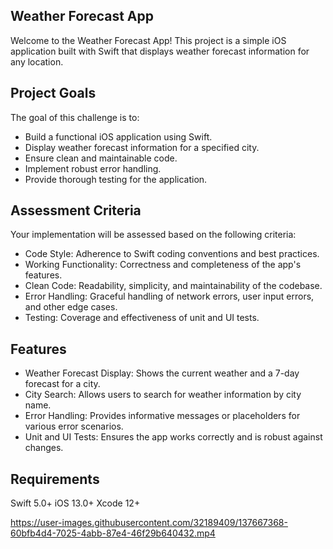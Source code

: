 ## Weather Forecast App
Welcome to the Weather Forecast App! This project is a simple iOS application built with Swift that displays weather forecast information for any location.

## Project Goals
The goal of this challenge is to:

- Build a functional iOS application using Swift.
- Display weather forecast information for a specified city.
- Ensure clean and maintainable code.
- Implement robust error handling.
- Provide thorough testing for the application.


## Assessment Criteria
Your implementation will be assessed based on the following criteria:

- Code Style: Adherence to Swift coding conventions and best practices.
- Working Functionality: Correctness and completeness of the app's features.
- Clean Code: Readability, simplicity, and maintainability of the codebase.
- Error Handling: Graceful handling of network errors, user input errors, and other edge cases.
- Testing: Coverage and effectiveness of unit and UI tests.

## Features
- Weather Forecast Display: Shows the current weather and a 7-day forecast for a city.
- City Search: Allows users to search for weather information by city name.
- Error Handling: Provides informative messages or placeholders for various error scenarios.
- Unit and UI Tests: Ensures the app works correctly and is robust against changes.


## Requirements
Swift 5.0+
iOS 13.0+
Xcode 12+


https://user-images.githubusercontent.com/32189409/137667368-60bfb4d4-7025-4abb-87e4-46f29b640432.mp4


